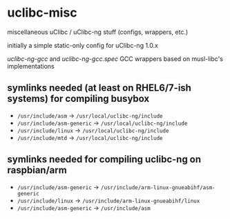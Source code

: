 # uclibc-misc
miscellaneous uClibc / uClibc-ng stuff (configs, wrappers, etc.)

initially a simple static-only config for uClibc-ng 1.0.x

_uclibc-ng-gcc_ and _uclibc-ng-gcc.spec_ GCC wrappers based on musl-libc's implementations

## symlinks needed (at least on RHEL6/7-ish systems) for compiling busybox

- ```/usr/include/asm``` -> ```/usr/local/uclibc-ng/include```
- ```/usr/include/asm-generic``` -> ```/usr/local/uclibc-ng/include```
- ```/usr/include/linux``` -> ```/usr/local/uclibc-ng/include```
- ```/usr/include/mtd``` -> ```/usr/local/uclibc-ng/include```

## symlinks needed for compiling uclibc-ng on raspbian/arm

- ```/usr/include/asm-generic``` -> ```/usr/include/arm-linux-gnueabihf/asm-generic```
- ```/usr/include/linux``` -> ```/usr/include/arm-linux-gnueabihf/linux```
- ```/usr/include/asm-generic``` -> ```/usr/include/asm```
